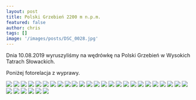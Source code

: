 ```yaml
---
layout: post
title: Polski Grzebień 2200 m n.p.m.
featured: false
author: chris
tags: []
image: '/images/posts/DSC_0028.jpg'
---
```


<p class='c-content__cc-content'>
Dnia 10.08.2019 wyruszyliśmy na wędrówkę na Polski Grzebień w Wysokich Tatrach  Słowackich.
</p>

<p class='c-content__cc-content'>
Poniżej fotorelacja z wyprawy.
</p>



<img src="http://mountains.krzysztofplonka.pl//images/posts/DSC_0017.jpg" class="c-content__image" />
<img src="http://mountains.krzysztofplonka.pl//images/posts/DSC_0018.jpg" class="c-content__image" />
<img src="http://mountains.krzysztofplonka.pl//images/posts/DSC_0019.jpg" class="c-content__image" />
<img src="http://mountains.krzysztofplonka.pl//images/posts/DSC_0020.jpg" class="c-content__image" />
<img src="http://mountains.krzysztofplonka.pl//images/posts/DSC_0021.jpg" class="c-content__image" />
<img src="http://mountains.krzysztofplonka.pl//images/posts/DSC_0022.jpg" class="c-content__image" />
<img src="http://mountains.krzysztofplonka.pl//images/posts/DSC_0023.jpg" class="c-content__image" />
<img src="http://mountains.krzysztofplonka.pl//images/posts/DSC_0024.jpg" class="c-content__image" />
<img src="http://mountains.krzysztofplonka.pl//images/posts/DSC_0025.jpg" class="c-content__image" />
<img src="http://mountains.krzysztofplonka.pl//images/posts/DSC_0029.jpg" class="c-content__image" />
<img src="http://mountains.krzysztofplonka.pl//images/posts/DSC_0032.jpg" class="c-content__image" />
<img src="http://mountains.krzysztofplonka.pl//images/posts/DSC_0034.jpg" class="c-content__image" />
<img src="http://mountains.krzysztofplonka.pl//images/posts/DSC_0036.jpg" class="c-content__image" />
<img src="http://mountains.krzysztofplonka.pl//images/posts/DSC_0037.jpg" class="c-content__image" />
<img src="http://mountains.krzysztofplonka.pl//images/posts/DSC_0038.jpg" class="c-content__image" />
<img src="http://mountains.krzysztofplonka.pl//images/posts/DSC_0039.jpg" class="c-content__image" />
<img src="http://mountains.krzysztofplonka.pl//images/posts/DSC_0040.jpg" class="c-content__image" />
<img src="http://mountains.krzysztofplonka.pl//images/posts/DSC_0041.jpg" class="c-content__image" />
<img src="http://mountains.krzysztofplonka.pl//images/posts/DSC_0042.jpg" class="c-content__image" />
<img src="http://mountains.krzysztofplonka.pl//images/posts/DSC_0043.jpg" class="c-content__image" />
<img src="http://mountains.krzysztofplonka.pl//images/posts/DSC_0044.jpg" class="c-content__image" />
<img src="http://mountains.krzysztofplonka.pl//images/posts/DSC_0045.jpg" class="c-content__image" />
<img src="http://mountains.krzysztofplonka.pl//images/posts/DSC_0046.jpg" class="c-content__image" />
<img src="http://mountains.krzysztofplonka.pl//images/posts/DSC_0047.jpg" class="c-content__image" />
<img src="http://mountains.krzysztofplonka.pl//images/posts/DSC_0048.jpg" class="c-content__image" />
<img src="http://mountains.krzysztofplonka.pl//images/posts/DSC_0049.jpg" class="c-content__image" />
<img src="http://mountains.krzysztofplonka.pl//images/posts/DSC_0050.jpg" class="c-content__image" />
<img src="http://mountains.krzysztofplonka.pl//images/posts/DSC_0051.jpg" class="c-content__image" />
<img src="http://mountains.krzysztofplonka.pl//images/posts/DSC_0052.jpg" class="c-content__image" />
<img src="http://mountains.krzysztofplonka.pl//images/posts/DSC_0053.jpg" class="c-content__image" />
<img src="http://mountains.krzysztofplonka.pl//images/posts/DSC_0054.jpg" class="c-content__image" />